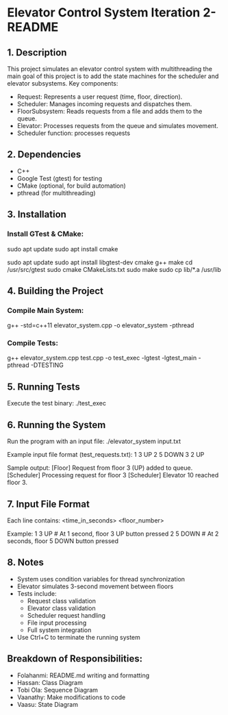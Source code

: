 
# Elevator Control System  Iteration 2- README


## 1. Description

This project simulates an elevator control system with multithreading the main goal of this project is to add the state machines for the scheduler and elevator subsystems. Key components:
- Request: Represents a user request (time, floor, direction).
- Scheduler: Manages incoming requests and dispatches them.
- FloorSubsystem: Reads requests from a file and adds them to the queue.
- Elevator: Processes requests from the queue and simulates movement.
- Scheduler function: processes requests


## 2. Dependencies

- C++ 
- Google Test (gtest) for testing
- CMake (optional, for build automation)
- pthread (for multithreading)


## 3. Installation

### Install GTest & CMake:
sudo apt update
sudo apt install cmake

sudo apt update
sudo apt install libgtest-dev cmake g++ make
cd /usr/src/gtest
sudo cmake CMakeLists.txt
sudo make
sudo cp lib/*.a /usr/lib


## 4. Building the Project

### Compile Main System:
g++ -std=c++11 elevator_system.cpp -o elevator_system -pthread

### Compile Tests:
g++ elevator_system.cpp test.cpp -o test_exec -lgtest -lgtest_main -pthread -DTESTING


## 5. Running Tests

Execute the test binary:
./test_exec


## 6. Running the System

Run the program with an input file:
./elevator_system input.txt

Example input file format (test_requests.txt):
1 3 UP
2 5 DOWN
3 2 UP

Sample output:
[Floor] Request from floor 3 (UP) added to queue.
[Scheduler]  Processing request for floor 3 
[Scheduler] Elevator 10 reached floor 3.


## 7. Input File Format

Each line contains:
<time_in_seconds> <floor_number> <direction>

Example:
1 3 UP    # At 1 second, floor 3 UP button pressed
2 5 DOWN  # At 2 seconds, floor 5 DOWN button pressed


## 8. Notes

- System uses condition variables for thread synchronization
- Elevator simulates 3-second movement between floors
- Tests include:
  * Request class validation
  * Elevator class validation
  * Scheduler request handling
  * File input processing
  * Full system integration
- Use Ctrl+C to terminate the running system

## Breakdown of Responsibilities:

- Folahanmi: README.md writing and formatting
- Hassan: Class Diagram
- Tobi Ola: Sequence Diagram
- Vaanathy: Make modifications to code 
- Vaasu: State Diagram
